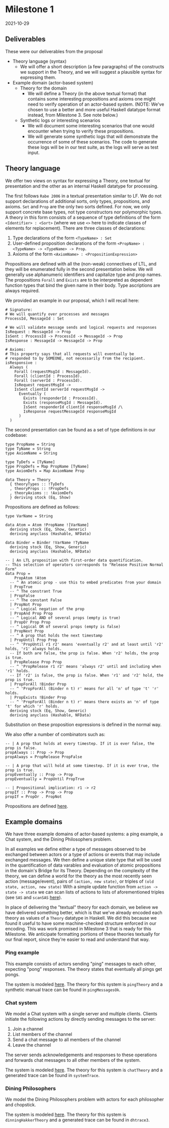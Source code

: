 # Milestone 1
2021-10-29

## Deliverables

These were our deliverables from the proposal

* Theory language (syntax)
  * We will offer a short description (a few paragraphs) of the constructs we support in the Theory, and we will suggest a plausible syntax for expressing them.
* Example domain (actor-based system)
  * Theory for the domain
    * We will define a Theory (in the above textual format) that contains some interesting propositions and axioms one might need to verify operation of an actor-based system. (NOTE: We've chosen to use a better and more useful Haskell datatype format instead, from Milestone 3. See note below.)
  * Synthetic logs or interesting scenarios
    * We will document some interesting scenarios that one would encounter when trying to verify these propositions.
    * We will generate some synthetic logs that will demonstrate the occurrence of some of these scenarios. The code to generate these logs will be in our test suite, as the logs will serve as test input.

## Theory language

We offer two views on syntax for expressing a Theory, one textual for presentation and the other as an internal Haskell datatype for processing.

The first follows `Rabe 2006` in a textual presentation similar to LF. We do not support declarations of additional sorts, only types, propositions, and axioms. `Set` and `Prop` are the only two sorts defined. For now, we only support concrete base types, not type constructors nor polymorphic types. A theory in this form consists of a sequence of type definitions of the form `<Identifier> : <Sort>` (where we use `<>` here to indicate classes of elements for replacement). There are three classes of declarations:

1. Type declarations of the form `<TypeName> : Set`
2. User-defined proposition declarations of the form `<PropName> : <TypeName> -> <TypeName> -> Prop`.
3. Axioms of the form `<AxiomName> : <PropositionExpression>`

Propositions are defined with all the (non-weak) connectives of LTL, and they will be enumerated fully in the second presentation below. We will generally use alphanumeric identifiers and capitalize type and prop names. The propositions `Forall` and `Exists` are to be interpreted as dependent function types that bind the given name in their body. Type ascriptions are always required.

We provided an example in our proposal, which I will recall here:

```
# Signature:
# We will quantify over processes and messages
ProcessId, MessageId : Set

# We will validate message sends and logical requests and responses
IsRequest : MessageId -> Prop
IsSent : ProcessId -> ProcessId -> MessageId -> Prop
IsResponse : MessageId -> MessageId -> Prop

# Axioms:
# This property says that all requests will eventually be
# responded to by SOMEONE, not necessarily from the recipient.
isResponsive :
  Always (
    Forall (requestMsgId : MessageId).
    Forall (clientId : ProcessId).
    Forall (serverId : ProcessId).
    IsRequest requestMsgId ->
    IsSent clientId serverId requestMsgId ->
      Eventually (
        Exists (responderId : ProcessId).
        Exists (responseMsgId : MessageId).
        IsSent responderId clientId responseMsgId /\
        IsResponse requestMessageId responseMsgId
      )
  )
```

The second presentation can be found as a set of type definitions in our codebase:

```
type PropName = String
type TyName = String
type AxiomName = String

type TyDefs = [TyName]
type PropDefs = Map PropName [TyName]
type AxiomDefs = Map AxiomName Prop

data Theory = Theory
  { theoryTypes :: !TyDefs
  , theoryProps :: !PropDefs
  , theoryAxioms :: !AxiomDefs
  } deriving stock (Eq, Show)
```

Propositions are defined as follows:

```
type VarName = String

data Atom = Atom !PropName ![VarName]
  deriving stock (Eq, Show, Generic)
  deriving anyclass (Hashable, NFData)

data Binder = Binder !VarName !TyName
  deriving stock (Eq, Show, Generic)
  deriving anyclass (Hashable, NFData)

-- | An LTL proposition with first-order data quantification.
-- This selection of operators corresponds to "Release Positive Normal Form"
data Prop =
    PropAtom !Atom
  -- ^ An atomic prop - use this to embed predicates from your domain
  | PropTrue
  -- ^ The constrant True
  | PropFalse
  -- ^ The constant False
  | PropNot Prop
  -- ^ Logical negation of the prop
  | PropAnd Prop Prop
  -- ^ Logical AND of several props (empty is true)
  | PropOr Prop Prop
  -- ^ Logical OR of several props (empty is false)
  | PropNext Prop
  -- ^ A prop that holds the next timestamp
  | PropUntil Prop Prop
  -- ^ 'PropUntil r1 r2' means 'eventually r2' and at least until 'r2' holds, 'r1' always holds.
  -- If both are false, the prop is false. When 'r2' holds, the prop is true.
  | PropRelease Prop Prop
  -- ^ 'PropRelease r1 r2' means 'always r2' until and including when 'r1' holds.
  -- If 'r2' is false, the prop is false. When 'r1' and 'r2' hold, the prop is true.
  | PropForAll !Binder Prop
  -- ^ 'PropForAll (Binder n t) r' means for all 'n' of type 't' 'r' holds.
  | PropExists !Binder Prop
  -- ^ 'PropForAll (Binder n t) r' means there exists an 'n' of type 't' for which 'r' holds.
  deriving stock (Eq, Show, Generic)
  deriving anyclass (Hashable, NFData)
```

Substitution on these proposition expressions is defined in the normal way.

We also offer a number of combinators such as:

```
-- | A prop that holds at every timestep. If it is ever false, the prop is false.
propAlways :: Prop -> Prop
propAlways = PropRelease PropFalse

-- | A prop that will hold at some timestep. If it is ever true, the prop is true.
propEventually :: Prop -> Prop
propEventually = PropUntil PropTrue

-- | Propositional implication: r1 -> r2
propIf :: Prop -> Prop -> Prop
propIf = PropOr . PropNot
```

Propositions are defined [here](https://github.com/ejconlon/ltlspec/blob/master/src/Ltlspec.hs).

## Example domains

We have three example domains of actor-based systems: a ping example, a Chat system, and the Dining Philosophers problem.

In all examples we define either a type of messages observed to be exchanged between actors or a type of actions or events that may include exchanged messages. We then define a unique state type that will be used in the quantification of data varables and evaluation of atomic propositions in the domain's Bridge for its Theory. Depending on the complexity of the theory, we can define a world for the theory as the most recently seen action (message/event), pairs of `(action, new state)`, or triples of `(old state, action, new state)` With a simple update function from `action -> state -> state` we can scan lists of actions to lists of aforementioned triples (see `SAS` and `scanSAS` [here](https://github.com/ejconlon/ltlspec/blob/master/src/Ltlspec.hs)).

In place of delivering the "textual" theory for each domain, we believe we have delivered something better, which is that we've already encoded each theory as values of a `Theory` datatype in Haskell. We did this because we found it useful to have some machine-checked structure enforced in our encoding. This was work promised in Milestone 3 that is ready for this Milestone. We anticipate formatting portions of these theories textually for our final report, since they're easier to read and understand that way.

### Ping example

This example consists of actors sending "ping" messages to each other, expecting "pong" responses. The theory states that eventually all pings get pongs.

The system is modeled [here](https://github.com/ejconlon/ltlspec/blob/master/src/Ltlspec/Models/Ping.hs).
The theory for this system is `pingTheory` and a synthetic manual trace can be found in `pingMessagesOk`.

### Chat system

We model a Chat system with a single server and multiple clients. Clients initiate the following actions by directly sending messages to the server:

1. Join a channel
2. List members of the channel
3. Send a chat message to all members of the channel
4. Leave the channel

The server sends acknowledgements and responses to these operations and forwards chat messages to all other members of the system.

The system is modeled [here](https://github.com/ejconlon/ltlspec/blob/master/src/Ltlspec/Models/Chat.hs).
The theory for this system is `chatTheory` and a generated trace can be found in `systemTrace`.

### Dining Philosophers

We model the Dining Philosophers problem with actors for each philosopher and chopstick.

The system is modeled [here](https://github.com/ejconlon/ltlspec/blob/master/src/Ltlspec/Models/DiningHakker.hs).
The theory for this system is `dinningHakkerTheory` and a generated trace can be found in `dhtrace3`.
